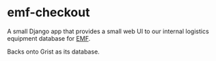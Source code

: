 # emf-checkout

A small Django app that provides a small web UI to our internal logistics
equipment database for [EMF](emfcamp.org).

Backs onto Grist as its database.
